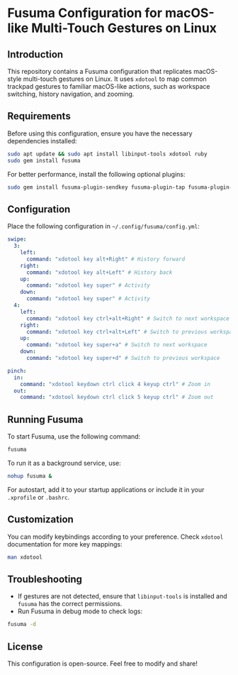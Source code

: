 # Fusuma Configuration for macOS-like Multi-Touch Gestures on Linux

## Introduction
This repository contains a Fusuma configuration that replicates macOS-style multi-touch gestures on Linux. It uses `xdotool` to map common trackpad gestures to familiar macOS-like actions, such as workspace switching, history navigation, and zooming.

## Requirements
Before using this configuration, ensure you have the necessary dependencies installed:

```bash
sudo apt update && sudo apt install libinput-tools xdotool ruby
sudo gem install fusuma
```

For better performance, install the following optional plugins:

```bash
sudo gem install fusuma-plugin-sendkey fusuma-plugin-tap fusuma-plugin-wmctrl
```

## Configuration
Place the following configuration in `~/.config/fusuma/config.yml`:

```yaml
swipe:
  3:
    left:
      command: "xdotool key alt+Right" # History forward
    right:
      command: "xdotool key alt+Left" # History back
    up:
      command: "xdotool key super" # Activity
    down:
      command: "xdotool key super" # Activity
  4:
    left:
      command: "xdotool key ctrl+alt+Right" # Switch to next workspace
    right:
      command: "xdotool key ctrl+alt+Left" # Switch to previous workspace
    up:
      command: "xdotool key super+a" # Switch to next workspace
    down:
      command: "xdotool key super+d" # Switch to previous workspace

pinch:
  in:
    command: "xdotool keydown ctrl click 4 keyup ctrl" # Zoom in
  out:
    command: "xdotool keydown ctrl click 5 keyup ctrl" # Zoom out
```

## Running Fusuma
To start Fusuma, use the following command:

```bash
fusuma
```

To run it as a background service, use:

```bash
nohup fusuma &
```

For autostart, add it to your startup applications or include it in your `.xprofile` or `.bashrc`.

## Customization
You can modify keybindings according to your preference. Check `xdotool` documentation for more key mappings:

```bash
man xdotool
```

## Troubleshooting
- If gestures are not detected, ensure that `libinput-tools` is installed and `fusuma` has the correct permissions.
- Run Fusuma in debug mode to check logs:

```bash
fusuma -d
```

## License
This configuration is open-source. Feel free to modify and share!

